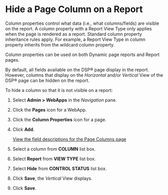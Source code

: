 # Hide a Page Column on a Report

Column properties control what data (i.e., what columns/fields) are
visible on the report. A column property with a Report View Type only
applies when the page is rendered as a report. Standard column property
inheritance rules apply. For example, a Report View Type in column
property inherits from the wildcard column property.

Column properties can be used on both Dynamic page reports and Report
pages.

By default, all fields available on the DSP® page display in the report.
However, columns that display on the *Horizontal* and/or *Vertical* View
of the DSP® page can be hidden on the report.

To hide a column so that it is not visible on a report:

1.  Select **Admin \> WebApps** in the *Navigation* pane.

2.  Click the **Pages** icon for a WebApp.

3.  Click the **Column Properties** icon for a page.

4.  Click **Add**.
    
    [View the field descriptions for the Page Columns
    page](../Sys_Admin/Page_Desc/Page_Columns_H.htm)

5.  Select a column from **COLUMN** list box.

6.  Select **Report** from **VIEW TYPE** list box.

7.  Select **Hide** from **CONTROL STATUS** list box.

8.  Click **Save**, the *Vertical* View displays.

9.  Click **Save**.
